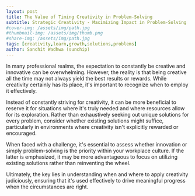 ```yaml
---
layout: post
title: The Value of Timing Creativity in Problem-Solving
subtitle: Strategic Creativity - Maximizing Impact in Problem-Solving
#cover-img: /assets/img/path.jpg
#thumbnail-img: /assets/img/thumb.png
#share-img: /assets/img/path.jpg
tags: [creativity,learn,growth,solutions,problems]
author: Sanchit Wadhwa (sunchip)
---
```


In many professional realms, the expectation to constantly be creative and innovative can be overwhelming. However, the reality is that being creative all the time may not always yield the best results or rewards. While creativity certainly has its place, it's important to recognize when to employ it effectively.

Instead of constantly striving for creativity, it can be more beneficial to reserve it for situations where it's truly needed and where resources allow for its exploration. Rather than exhaustively seeking out unique solutions for every problem, consider whether existing solutions might suffice, particularly in environments where creativity isn't explicitly rewarded or encouraged.

When faced with a challenge, it's essential to assess whether innovation or simply problem-solving is the priority within your workplace culture. If the latter is emphasized, it may be more advantageous to focus on utilizing existing solutions rather than reinventing the wheel.

Ultimately, the key lies in understanding when and where to apply creativity judiciously, ensuring that it's used effectively to drive meaningful progress when the circumstances are right.
